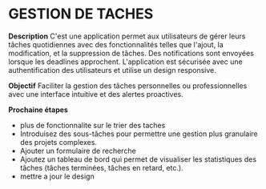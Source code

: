 # GESTION DE TACHES
**Description**
C'est une application permet aux utilisateurs de gérer leurs tâches quotidiennes avec des fonctionnalités telles que l'ajout, la modification, et la suppression de tâches. Des notifications sont envoyées lorsque les deadlines approchent. L'application est sécurisée avec une authentification des utilisateurs et utilise un design responsive. 

**Objectif**
Faciliter la gestion des tâches personnelles ou professionnelles avec une interface intuitive et des alertes proactives. 

**Prochaine étapes**
- plus de fonctionnalite sur le trier des taches
- Introduisez des sous-tâches pour permettre une gestion plus granulaire des projets complexes.
- Ajouter un formulaire de recherche
- Ajoutez un tableau de bord qui permet de visualiser les statistiques des tâches (tâches terminées, tâches en retard, etc.).
- mettre a jour le design